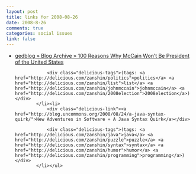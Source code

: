 ```yaml
--- 
layout: post
title: links for 2008-08-26
date: 2008-8-26
comments: true
categories: social issues
link: false
---
```

<ul class="delicious"><li>
                <div class="delicious-link"><a href="http://gedblog.com/2008/08/25/100-reasons-why-mccain-wont-be-president-of-the-united-states/">gedblog  » Blog Archive   » 100 Reasons Why McCain Won’t Be President of the United States</a></div>
                
                <div class="delicious-tags">(tags: <a href="http://delicious.com/zanshin/politics">politics</a> <a href="http://delicious.com/zanshin/list">list</a> <a href="http://delicious.com/zanshin/johnmccain">johnmccain</a> <a href="http://delicious.com/zanshin/2008election">2008election</a>)</div>
            </li><li>
                <div class="delicious-link"><a href="http://blog.uncommons.org/2008/08/24/a-java-syntax-quirk/">New Adventures in Software » A Java Syntax Quirk</a></div>
                
                <div class="delicious-tags">(tags: <a href="http://delicious.com/zanshin/java">java</a> <a href="http://delicious.com/zanshin/puzzle">puzzle</a> <a href="http://delicious.com/zanshin/syntax">syntax</a> <a href="http://delicious.com/zanshin/humor">humor</a> <a href="http://delicious.com/zanshin/programming">programming</a>)</div>
            </li></ul>
